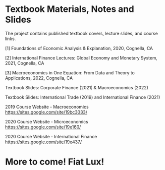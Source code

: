 # Textbook Materials, Notes and Slides

The project contains published textbook covers, lecture slides, and course links.



[1] Foundations of Economic Analysis & Explanation, 2020, Cognella, CA

[2] International Finance Lectures: Global Economy and Monetary System, 2021, Cognella, CA

[3] Macroeconomics in One Equation: From Data and Theory to Applications, 2022, Cognella, CA



Textbook Slides: Corporate Finance (2021) & Macroeconomics (2022)

Textbook Slides: International Trade (2019) and International Finance (2021)



2019 Course Website - Macroeconomics
https://sites.google.com/site/19bc3033/

2020 Course Website - Microeconomics
https://sites.google.com/site/19e160/

2020 Course Website - International Finance
https://sites.google.com/site/19e437/


# More to come! Fiat Lux!




